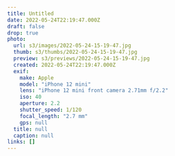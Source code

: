 ```yaml
---
title: Untitled
date: 2022-05-24T22:19:47.000Z
draft: false
drop: true
photo:
  url: s3/images/2022-05-24-15-19-47.jpg
  thumb: s3/thumbs/2022-05-24-15-19-47.jpg
  preview: s3/previews/2022-05-24-15-19-47.jpg
  created: 2022-05-24T22:19:47.000Z
  exif:
    make: Apple
    model: "iPhone 12 mini"
    lens: "iPhone 12 mini front camera 2.71mm f/2.2"
    iso: 40
    aperture: 2.2
    shutter_speed: 1/120
    focal_length: "2.7 mm"
    gps: null
  title: null
  caption: null
links: []
---
```


